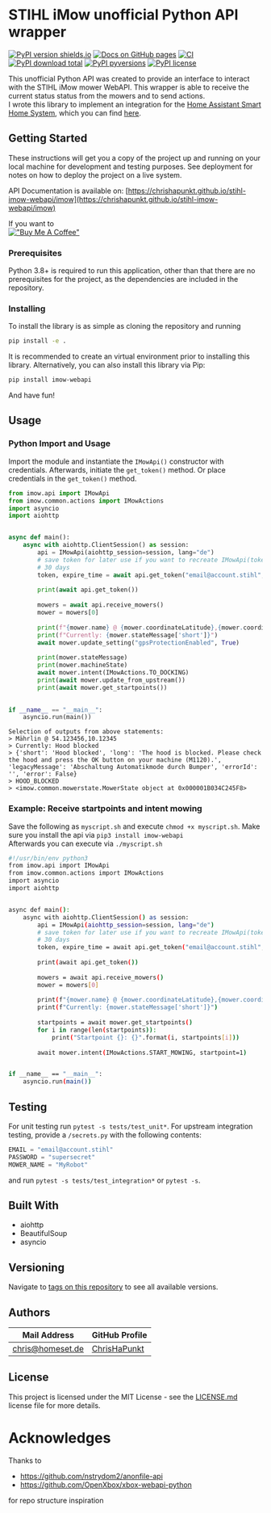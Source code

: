 # STIHL iMow unofficial Python API wrapper

[![PyPI version shields.io](https://img.shields.io/pypi/v/imow-webapi)](https://pypi.python.org/pypi/imow-webapi/)
[![Docs on GitHub pages](https://img.shields.io/badge/docs-GitHub%20Pages-blue)](hhttps://chrishapunkt.github.io/stihl-imow-webapi/imow)
[![CI](https://github.com/ChrisHaPunkt/stihl-imow-webapi/actions/workflows/python-package.yml/badge.svg?branch=master)](https://github.com/ChrisHaPunkt/stihl-imow-webapi/actions/workflows/python-package.yml)
[![PyPI download total](https://img.shields.io/pypi/dm/imow-webapi)](https://pypi.python.org/pypi/imow-webapi/)
[![PyPI pyversions](https://img.shields.io/pypi/pyversions/imow-webapi)](https://pypi.python.org/pypi/imow-webapi/)
[![PyPI license](https://img.shields.io/pypi/l/imow-webapi)](https://pypi.python.org/pypi/imow-webapi/)


This unofficial Python API was created to provide an interface to interact with the STIHL iMow mower WebAPI. This wrapper is able to receive the current status
status from the mowers and to send actions.  
I wrote this library to implement an integration for the [Home Assistant Smart Home System](https://www.home-assistant.io/), which you can find [here](https://github.com/ChrisHaPunkt/ha-stihl-imow).



## Getting Started

These instructions will get you a copy of the project up and running on your local machine for development and testing
purposes. See deployment for notes on how to deploy the project on a live system.

API Documentation is available on: [https://chrishapunkt.github.io/stihl-imow-webapi/imow](https://chrishapunkt.github.io/stihl-imow-webapi/imow)

If you want to  
[!["Buy Me A Coffee"](
https://img.buymeacoffee.com/button-api/?text=Buy%20me%20a%20coffee&emoji=&slug=chrishapunkt&button_colour=FFDD00&font_colour=000000&font_family=Cookie&outline_colour=000000&coffee_colour=ffffff)](https://www.buymeacoffee.com/chrishapunkt)


### Prerequisites

Python 3.8+ is required to run this application, other than that there are no prerequisites for the project, as the
dependencies are included in the repository.

### Installing

To install the library is as simple as cloning the repository and running

```bash
pip install -e .
```

It is recommended to create an virtual environment prior to installing this library. Alternatively, you can also install
this library via Pip:

```bash
pip install imow-webapi
```

And have fun!

## Usage
### Python Import and Usage
Import the module and instantiate the `IMowApi()` constructor with credentials. Afterwards, initiate the `get_token()` method.
Or place credentials in the `get_token()` method.

```python
from imow.api import IMowApi
from imow.common.actions import IMowActions
import asyncio
import aiohttp


async def main():
    async with aiohttp.ClientSession() as session:
        api = IMowApi(aiohttp_session=session, lang="de")
        # save token for later use if you want to recreate IMowApi(token=my_token) because the created token is valid for
        # 30 days
        token, expire_time = await api.get_token("email@account.stihl", "supersecret", return_expire_time=True)
        
        print(await api.get_token())
        
        mowers = await api.receive_mowers()
        mower = mowers[0]
        
        print(f"{mower.name} @ {mower.coordinateLatitude},{mower.coordinateLongitude}")
        print(f"Currently: {mower.stateMessage['short']}")
        await mower.update_setting("gpsProtectionEnabled", True)
        
        print(mower.stateMessage)
        print(mower.machineState)
        await mower.intent(IMowActions.TO_DOCKING)
        print(await mower.update_from_upstream())
        print(await mower.get_startpoints())
        

if __name__ == "__main__":
    asyncio.run(main())

```
```text
Selection of outputs from above statements:
> Mährlin @ 54.123456,10.12345
> Currently: Hood blocked
> {'short': 'Hood blocked', 'long': 'The hood is blocked. Please check the hood and press the OK button on your machine (M1120).', 'legacyMessage': 'Abschaltung Automatikmode durch Bumper', 'errorId': '', 'error': False}
> HOOD_BLOCKED
> <imow.common.mowerstate.MowerState object at 0x000001B034C245F8>
```

### Example: Receive startpoints and intent mowing 
Save the following as `myscript.sh` and execute `chmod +x myscript.sh`. Make sure you install the api via `pip3 install imow-webapi`  
Afterwards you can execute via `./myscript.sh`
```bash
#!/usr/bin/env python3
from imow.api import IMowApi
from imow.common.actions import IMowActions
import asyncio
import aiohttp


async def main():
    async with aiohttp.ClientSession() as session:
        api = IMowApi(aiohttp_session=session, lang="de")
        # save token for later use if you want to recreate IMowApi(token=my_token) because the created token is valid for
        # 30 days
        token, expire_time = await api.get_token("email@account.stihl", "supersecret", return_expire_time=True)
    
        print(await api.get_token())
    
        mowers = await api.receive_mowers()
        mower = mowers[0]
    
        print(f"{mower.name} @ {mower.coordinateLatitude},{mower.coordinateLongitude}")
        print(f"Currently: {mower.stateMessage['short']}")
    
        startpoints = await mower.get_startpoints()
        for i in range(len(startpoints)):
            print("Startpoint {}: {}".format(i, startpoints[i]))
            
        await mower.intent(IMowActions.START_MOWING, startpoint=1)


if __name__ == "__main__":
    asyncio.run(main())

```
## Testing
For unit testing run `pytest -s tests/test_unit*`. For upstream integration testing, provide a `/secrets.py` with the following contents:
````python
EMAIL = "email@account.stihl"
PASSWORD = "supersecret"
MOWER_NAME = "MyRobot"
````
and run `pytest -s tests/test_integration*` or `pytest -s`. 

## Built With

* aiohttp
* BeautifulSoup
* asyncio

## Versioning

Navigate to [tags on this repository](https://github.com/ChrisHaPunkt/imow-webapi/releases)
to see all available versions.

## Authors

| Mail Address                | GitHub Profile                                |
-----------------------------|-----------------------------------------------|
| chris@homeset.de          | [ChrisHaPunkt](https://github.com/ChrisHaPunkt)     |

## License

This project is licensed under the MIT License - see the [LICENSE.md](LICENSE.md)
license file for more details.

# Acknowledges

Thanks to

* https://github.com/nstrydom2/anonfile-api
* https://github.com/OpenXbox/xbox-webapi-python

for repo structure inspiration
